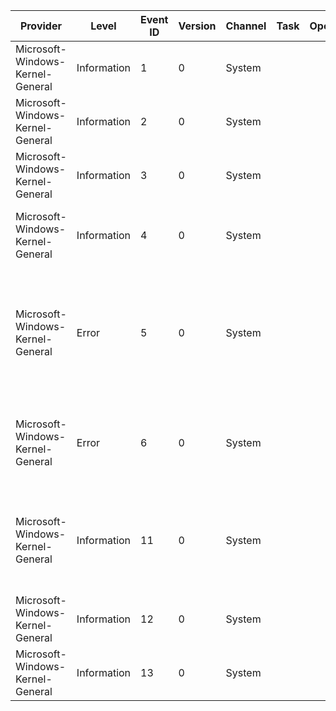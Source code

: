 Provider                          |  Level        |  Event ID  |  Version  |  Channel  |  Task  |  Opcode  |  Keyword  |  Message
----------------------------------|---------------|------------|-----------|-----------|--------|----------|-----------|------------------------------------------------------------------------------------------------------------------------------------------
Microsoft-Windows-Kernel-General  |  Information  |  1         |  0        |  System   |        |          |  Time     |  The system time has changed to {NewTime} from {OldTime}.
Microsoft-Windows-Kernel-General  |  Information  |  2         |  0        |  System   |        |          |           |  License policy-cache corruption detected.
Microsoft-Windows-Kernel-General  |  Information  |  3         |  0        |  System   |        |          |           |  License policy-cache corruption has been fixed.
Microsoft-Windows-Kernel-General  |  Information  |  4         |  0        |  System   |        |          |           |  License policy-cache has expired because it was not updated within expected duration.
Microsoft-Windows-Kernel-General  |  Error        |  5         |  0        |  System   |        |          |           |  {Registry Hive Recovered} Registry hive (file): '{ExtraString}' was corrupted and it has been recovered. Some data might have been lost.
Microsoft-Windows-Kernel-General  |  Error        |  6         |  0        |  System   |        |          |           |  An I/O operation initiated by the Registry failed unrecoverably.The Registry could not flush hive (file): '{ExtraString}'.
Microsoft-Windows-Kernel-General  |  Information  |  11        |  0        |  System   |        |          |           |  TxR init phase for hive {ExtraString} (TM: {TmId}; RM: {RmId}) finished with result={Status} (Internal code={InternalCode}).
Microsoft-Windows-Kernel-General  |  Information  |  12        |  0        |  System   |        |          |           |  The operating system started at system time {StartTime}.
Microsoft-Windows-Kernel-General  |  Information  |  13        |  0        |  System   |        |          |           |  The operating system is shutting down at system time {StopTime}.